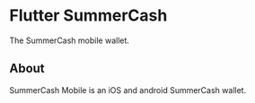 # Flutter SummerCash

The SummerCash mobile wallet.

## About

SummerCash Mobile is an iOS and android SummerCash wallet.
